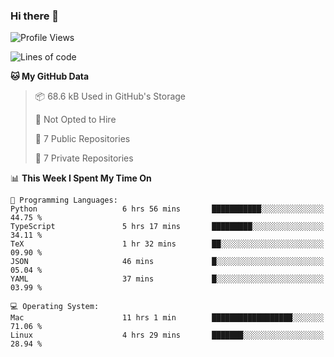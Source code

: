 ### Hi there 👋

<!--
**huayuan4396/huayuan4396** is a ✨ _special_ ✨ repository because its `README.md` (this file) appears on your GitHub profile.

Here are some ideas to get you started:

- 🔭 I’m currently working on ...
- 🌱 I’m currently learning ...
- 👯 I’m looking to collaborate on ...
- 🤔 I’m looking for help with ...
- 💬 Ask me about ...
- 📫 How to reach me: ...
- 😄 Pronouns: ...
- ⚡ Fun fact: ...
-->

<!--START_SECTION:waka-->
![Profile Views](http://img.shields.io/badge/Profile%20Views-0-blue)

![Lines of code](https://img.shields.io/badge/From%20Hello%20World%20I%27ve%20Written-252.2%20thousand%20lines%20of%20code-blue)

**🐱 My GitHub Data** 

> 📦 68.6 kB Used in GitHub's Storage 
 > 
> 🚫 Not Opted to Hire
 > 
> 📜 7 Public Repositories 
 > 
> 🔑 7 Private Repositories 
 > 
📊 **This Week I Spent My Time On** 

```text
💬 Programming Languages: 
Python                   6 hrs 56 mins       ███████████░░░░░░░░░░░░░░   44.75 % 
TypeScript               5 hrs 17 mins       █████████░░░░░░░░░░░░░░░░   34.11 % 
TeX                      1 hr 32 mins        ██░░░░░░░░░░░░░░░░░░░░░░░   09.90 % 
JSON                     46 mins             █░░░░░░░░░░░░░░░░░░░░░░░░   05.04 % 
YAML                     37 mins             █░░░░░░░░░░░░░░░░░░░░░░░░   03.99 % 

💻 Operating System: 
Mac                      11 hrs 1 min        ██████████████████░░░░░░░   71.06 % 
Linux                    4 hrs 29 mins       ███████░░░░░░░░░░░░░░░░░░   28.94 % 
```


<!--END_SECTION:waka-->
